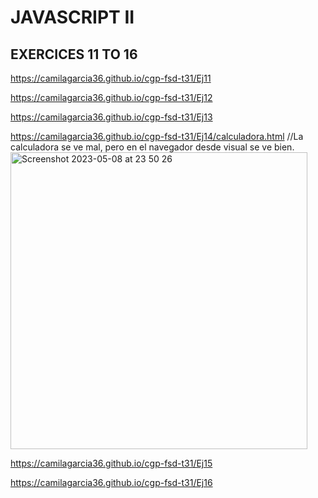 # JAVASCRIPT II

## EXERCICES 11 TO 16
https://camilagarcia36.github.io/cgp-fsd-t31/Ej11

https://camilagarcia36.github.io/cgp-fsd-t31/Ej12

https://camilagarcia36.github.io/cgp-fsd-t31/Ej13

https://camilagarcia36.github.io/cgp-fsd-t31/Ej14/calculadora.html  //La calculadora se ve mal, pero en el navegador desde visual se ve bien. 
<img width="475" alt="Screenshot 2023-05-08 at 23 50 26" src="https://user-images.githubusercontent.com/78553396/236944894-effe0603-8215-4a53-9cfb-1ce49aebb4b3.png">



https://camilagarcia36.github.io/cgp-fsd-t31/Ej15

https://camilagarcia36.github.io/cgp-fsd-t31/Ej16
